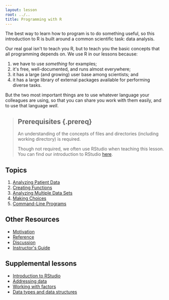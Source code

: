 ```yaml
---
layout: lesson
root: ../..
title: Programming with R
---
```

The best way to learn how to program is to do something useful,
so this introduction to R is built around a common scientific task:
data analysis.

Our real goal isn't to teach you R,
but to teach you the basic concepts that all programming depends on.
We use R in our lessons because:

1.  we have to use *something* for examples;
2.  it's free, well-documented, and runs almost everywhere;
3.  it has a large (and growing) user base among scientists; and
4.  it has a large library of external packages available for performing diverse tasks.

But the two most important things are
to use whatever language your colleagues are using,
so that you can share you work with them easily,
and to use that language *well*.

> ## Prerequisites {.prereq}
>
> An understanding of the concepts of files and directories (including working
>directory) is required.
>
> Though not required, we often use RStudio when teaching this lesson.
> You can find our introduction to RStudio [here](01-supp-intro-rstudio.html).

## Topics

1.  [Analyzing Patient Data](01-starting-with-data.html)
2.  [Creating Functions](02-func-R.html)
3.  [Analyzing Multiple Data Sets](03-loops-R.html)
4.  [Making Choices](04-cond.html)
5.  [Command-Line Programs](06-cmdline.html)

## Other Resources

*   [Motivation](motivation.html)
*   [Reference](reference.html)
*   [Discussion](discussion.html)
*   [Instructor's Guide](instructors.html)

## Supplemental lessons

*   [Introduction to RStudio](01-supp-intro-rstudio.html)
*   [Addressing data](01-supp-addressing-data.html)
*   [Working with factors](01-supp-factors.html)
*   [Data types and data structures](01-supp-data-structures.html)

